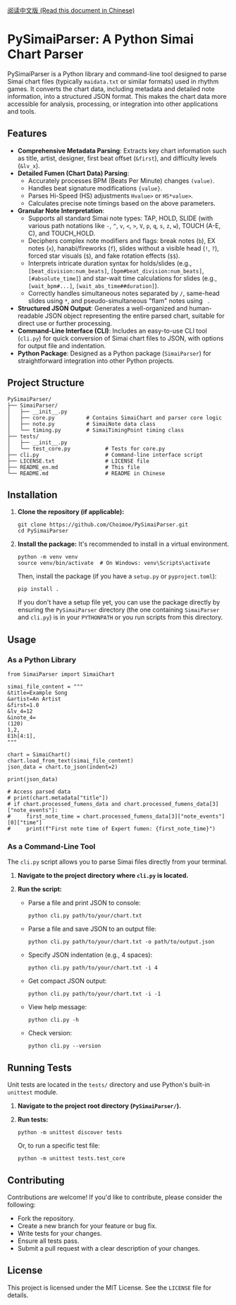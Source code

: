 [阅读中文版 (Read this document in Chinese)](README.md)

# PySimaiParser: A Python Simai Chart Parser

PySimaiParser is a Python library and command-line tool designed to parse Simai chart files (typically `maidata.txt` or similar formats) used in rhythm games. It converts the chart data, including metadata and detailed note information, into a structured JSON format. This makes the chart data more accessible for analysis, processing, or integration into other applications and tools.

## Features

- **Comprehensive Metadata Parsing**: Extracts key chart information such as title, artist, designer, first beat offset (`&first`), and difficulty levels (`&lv_x`).
- **Detailed Fumen (Chart Data) Parsing**:
  - Accurately processes BPM (Beats Per Minute) changes `(value)`.
  - Handles beat signature modifications `{value}`.
  - Parses Hi-Speed (HS) adjustments `Hvalue>` or `HS*value>`.
  - Calculates precise note timings based on the above parameters.
- **Granular Note Interpretation**:
  - Supports all standard Simai note types: TAP, HOLD, SLIDE (with various path notations like `-`, `^`, `v`, `<`, `>`, `V`, `p`, `q`, `s`, `z`, `w`), TOUCH (A-E, C), and TOUCH_HOLD.
  - Deciphers complex note modifiers and flags: break notes (`b`), EX notes (`x`), hanabi/fireworks (`f`), slides without a visible head (`!`, `?`), forced star visuals (`$`), and fake rotation effects (`$$`).
  - Interprets intricate duration syntax for holds/slides (e.g., `[beat_division:num_beats]`, `[bpm#beat_division:num_beats]`, `[#absolute_time]`) and star-wait time calculations for slides (e.g., `[wait_bpm#...]`, `[wait_abs_time##duration]`).
  - Correctly handles simultaneous notes separated by `/`, same-head slides using `*`, and pseudo-simultaneous "flam" notes using ` `.
- **Structured JSON Output**: Generates a well-organized and human-readable JSON object representing the entire parsed chart, suitable for direct use or further processing.
- **Command-Line Interface (CLI)**: Includes an easy-to-use CLI tool (`cli.py`) for quick conversion of Simai chart files to JSON, with options for output file and indentation.
- **Python Package**: Designed as a Python package (`SimaiParser`) for straightforward integration into other Python projects.

## Project Structure

```
PySimaiParser/
├── SimaiParser/
│   ├── __init__.py
│   ├── core.py          # Contains SimaiChart and parser core logic
│   ├── note.py          # SimaiNote data class
│   └── timing.py        # SimaiTimingPoint timing class
├── tests/
│   ├── __init__.py
│   └── test_core.py           # Tests for core.py
├── cli.py                     # Command-line interface script
├── LICENSE.txt                # LICENSE file
├── README_en.md               # This file
└── README.md                  # README in Chinese
```

## Installation

1. **Clone the repository (if applicable):**

   ```
   git clone https://github.com/Choimoe/PySimaiParser.git
   cd PySimaiParser
   ```

2. **Install the package:** It's recommended to install in a virtual environment.

   ```
   python -m venv venv
   source venv/bin/activate  # On Windows: venv\Scripts\activate
   ```

   Then, install the package (if you have a `setup.py` or `pyproject.toml`):

   ```
   pip install .
   ```

   If you don't have a setup file yet, you can use the package directly by ensuring the `PySimaiParser` directory (the one containing `SimaiParser` and `cli.py`) is in your `PYTHONPATH` or you run scripts from this directory.

## Usage

### As a Python Library

```
from SimaiParser import SimaiChart

simai_file_content = """
&title=Example Song
&artist=An Artist
&first=1.0
&lv_4=12
&inote_4=
(120)
1,2,
E1h[4:1],
"""

chart = SimaiChart()
chart.load_from_text(simai_file_content)
json_data = chart.to_json(indent=2)

print(json_data)

# Access parsed data
# print(chart.metadata["title"])
# if chart.processed_fumens_data and chart.processed_fumens_data[3]["note_events"]:
#     first_note_time = chart.processed_fumens_data[3]["note_events"][0]["time"]
#     print(f"First note time of Expert fumen: {first_note_time}")
```

### As a Command-Line Tool

The `cli.py` script allows you to parse Simai files directly from your terminal.

1. **Navigate to the project directory where `cli.py` is located.**

2. **Run the script:**

   - Parse a file and print JSON to console:

     ```
     python cli.py path/to/your/chart.txt
     ```

   - Parse a file and save JSON to an output file:

     ```
     python cli.py path/to/your/chart.txt -o path/to/output.json
     ```

   - Specify JSON indentation (e.g., 4 spaces):

     ```
     python cli.py path/to/your/chart.txt -i 4
     ```

   - Get compact JSON output:

     ```
     python cli.py path/to/your/chart.txt -i -1
     ```

   - View help message:

     ```
     python cli.py -h
     ```

   - Check version:

     ```
     python cli.py --version
     ```

## Running Tests

Unit tests are located in the `tests/` directory and use Python's built-in `unittest` module.

1. **Navigate to the project root directory (`PySimaiParser/`).**

2. **Run tests:**

   ```
   python -m unittest discover tests
   ```

   Or, to run a specific test file:

   ```
   python -m unittest tests.test_core
   ```

## Contributing

Contributions are welcome! If you'd like to contribute, please consider the following:

- Fork the repository.
- Create a new branch for your feature or bug fix.
- Write tests for your changes.
- Ensure all tests pass.
- Submit a pull request with a clear description of your changes.

## License

This project is licensed under the MIT License. See the `LICENSE` file for details.
